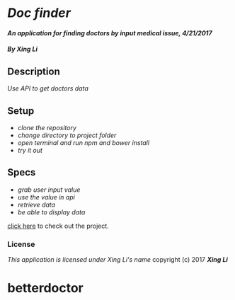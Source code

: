 # _**Doc finder**_

#### _An application for finding doctors by input medical issue, 4/21/2017_

#### _By Xing Li_

## Description

_Use API to get doctors data_

## Setup

* _clone the repository_
* _change directory to project folder_
* _open terminal and run npm and bower install_
* _try it out_

## Specs

* _grab user input value_
* _use the value in api_
* _retrieve data_
* _be able to display data_


[click here](https://github.com/msuli1120/betterdoc.git) to check out the project.

### License
*This application is licensed under Xing Li's name*
copyright (c) 2017 **_Xing Li_**
# betterdoctor
